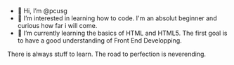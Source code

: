 - 👋 Hi, I’m @pcusg
- 👀 I’m interested in learning how to code. I'm an absolut beginner and curious how far i will come. 
- 🌱 I’m currently learning the basics of HTML and HTML5. The first goal is to have a good understanding of Front End Developping.

There is always stuff to learn. The road to perfection is neverending.
<!---
pcusg/pcusg is a ✨ special ✨ repository because its `README.md` (this file) appears on your GitHub profile.
You can click the Preview link to take a look at your changes.
--->

